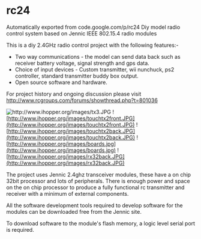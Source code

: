 # rc24
Automatically exported from code.google.com/p/rc24
Diy model radio control system based on Jennic IEEE 802.15.4 radio modules

This is a diy 2.4GHz radio control project with the following features:-
  * Two way communications - the model can send data back such as receiver battery voltage, signal strength and gps data.
  * Choice of input devices - Custom transmitter, wii nunchuck, ps2 controller, standard transmitter buddy box output.
  * Open source software and hardware.

For project history and ongoing discussion please visit http://www.rcgroups.com/forums/showthread.php?t=801036

![http://www.ihopper.org/images/tx3.JPG ](http://www.ihopper.org/images/tx3.JPG)
![http://www.ihopper.org/images/touchtx2front.JPG](http://www.ihopper.org/images/touchtx2front.JPG)
![http://www.ihopper.org/images/touchtx2back.JPG](http://www.ihopper.org/images/touchtx2back.JPG)
![http://www.ihopper.org/images/boards.jpg](http://www.ihopper.org/images/boards.jpg)
![http://www.ihopper.org/images/rx32back.JPG](http://www.ihopper.org/images/rx32back.JPG)


The project uses Jennic 2.4ghz transceiver modules, these have a on chip 32bit processor and lots of peripherals. There is enough power and space on the on chip processor to produce a fully functional rc transmitter and receiver with a minimum of external components.

All the software development tools required to develop software for the modules can be downloaded free from the Jennic site.

To download software to the module's flash memory, a logic level serial port is required.
